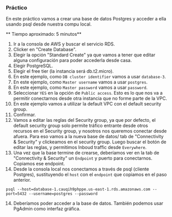 ### Práctico

En este práctico vamos a crear una base de datos Postgres y acceder a ella usando psql desde nuestra compu local.

** Tiempo aproximado: 5 minutos**

1. Ir a la consola de AWS y buscar el servicio RDS.
2. Clicker en "Create Database".
3. Elegir la opción "Standard Create" ya que vamos a tener que editar alguna configuración para poder accederla desde casa.
4. Elegir PostgreSQL.
5. Elegir el free tier (la instancia será db.t2.micro).
6. En este ejemplo, como `DB cluster identifier` vamos a usar `database-3`.
7. En este ejemplo, como `Master username` vamos a usar `postgres`.
8. En este ejemplo, como `Master password` vamos a usar `password`.
9. Seleccionar `YES` en la opción de `Public access`. Esto es lo que nos va a permitir conectarnos desde otra instancia que no forme parte de la VPC.
10. En este ejemplo vamos a utilizar la default VPC con el default security group.
11. Confirmar.
11. Vamos a editar las reglas del Security group, ya que por defecto, el default security group solo permite tráfico entrante desde otros recursos en el Security group, y nosotros nos queremos conectar desde afuera. Para eso vamos a la nueva base de datos/ tab de "Connectivity & Security" y clickeamos en el security group. Luego buscar el botón de editar las reglas, y permitimos Inboud traffic desde `Everywhere`.
12. Una vez que la base termine de crearse, deberíamos ver en la tab de "Connectivity & Security" un `Endpoint` y puerto para conectarnos. Copiamos ese endpoint.
13. Desde la consola local nos conectamos a través de psql (cliente Postgres), sustituyendo el `host` con el `endpoint` que copiamos en el paso anterior.
```
psql --host=database-1.cauqih9phppe.us-east-1.rds.amazonaws.com --port=5432 --username=postgres --password
```
14. Deberíamos poder acceder a la base de datos. También podemos usar PgAdmin como interfaz gráfica.
